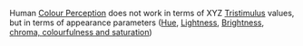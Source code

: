 Human [Colour Perception](../../../../Biology/Colour%20Perception.md) does not work in terms of XYZ [Tristimulus](../Colour%20Modelling/Tristimulus.md) values, but in terms of appearance parameters ([Hue](Hue.md), [Lightness](Lightness.md), [Brightness](Brightness.md), [chroma, colourfulness and saturation](Colourfulness.md))
